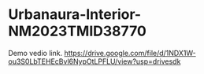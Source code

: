 # Urbanaura-Interior-NM2023TMID38770
Demo vedio link.
https://drive.google.com/file/d/1NDX1W-ou3S0LbTEHEcBvl6NypOtLPFLU/view?usp=drivesdk

